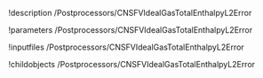 !description /Postprocessors/CNSFVIdealGasTotalEnthalpyL2Error

!parameters /Postprocessors/CNSFVIdealGasTotalEnthalpyL2Error

!inputfiles /Postprocessors/CNSFVIdealGasTotalEnthalpyL2Error

!childobjects /Postprocessors/CNSFVIdealGasTotalEnthalpyL2Error
